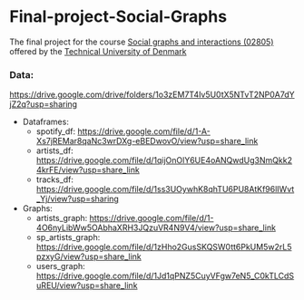 # Final-project-Social-Graphs
The final project for the course [Social graphs and interactions (02805)](https://kurser.dtu.dk/course/2022-2023/02805) offered by the [Technical University of Denmark](https://www.dtu.dk/)

### Data:
https://drive.google.com/drive/folders/1o3zEM7T4Iv5U0tX5NTvT2NP0A7dYjZ2q?usp=sharing
- Dataframes:
  - spotify_df: https://drive.google.com/file/d/1-A-Xs7jREMar8qaNc3wrDXg-eBEDwovO/view?usp=share_link
  - artists_df: https://drive.google.com/file/d/1qijOnOlY6UE4oANQwdUg3NmQkk24krFE/view?usp=share_link
  - tracks_df: https://drive.google.com/file/d/1ss3UOywhK8qhTU6PU8AtKf96lIWvt_Yj/view?usp=sharing
- Graphs:
  - artists_graph: https://drive.google.com/file/d/1-4O6nyLibWw5OAbhaXRH3JQzuVR4N9V4/view?usp=share_link
  - sp_artists_graph: https://drive.google.com/file/d/1zHho2GusSKQSW0tt6PkUM5w2rL5pzxyG/view?usp=share_link
  - users_graph: https://drive.google.com/file/d/1Jd1qPNZ5CuyVFgw7eN5_C0kTLCdSuREU/view?usp=share_link
